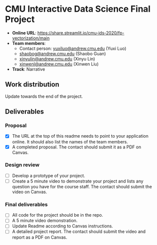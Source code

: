 # CMU Interactive Data Science Final Project

* **Online URL**: https://share.streamlit.io/cmu-ids-2020/fp-vectorization/main
* **Team members**:
  * Contact person: yuxiluo@andrew.cmu.edu (Yuxi Luo)
  * shaobog@andrew.cmu.edu (Shaobo Guan)
  * xinyulin@andrew.cmu.edu (Xinyu Lin)
  * xinwenl@andrew.cmu.edu (Xinwen Liu)
* **Track**: Narrative

## Work distribution

Update towards the end of the project.

## Deliverables

### Proposal

- [x] The URL at the top of this readme needs to point to your application online. It should also list the names of the team members.
- [x] A completed proposal. The contact should submit it as a PDF on Canvas.

### Design review

- [ ] Develop a prototype of your project.
- [ ] Create a 5 minute video to demonstrate your project and lists any question you have for the course staff. The contact should submit the video on Canvas.

### Final deliverables

- [ ] All code for the project should be in the repo.
- [ ] A 5 minute video demonstration.
- [ ] Update Readme according to Canvas instructions.
- [ ] A detailed project report. The contact should submit the video and report as a PDF on Canvas.
